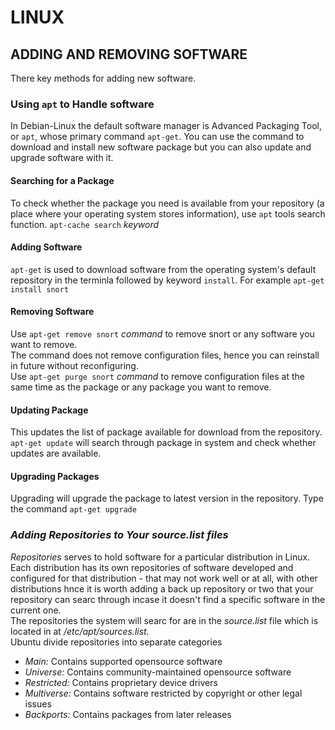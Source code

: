 #       LINUX
##  ADDING AND REMOVING SOFTWARE
There key methods for adding new software.

### Using ``apt`` to Handle software
In Debian-Linux the default software manager is Advanced Packaging Tool, or ``apt``, whose primary command ``apt-get``. You can use the command to download and install new software package but you can also update and upgrade software with it.

#### Searching for a Package
To check whether the package you need is available from your repository (a place where your operating system stores information), use ``apt`` tools search function. ``apt-cache search`` *keyword*

#### Adding Software
``apt-get`` is used to download software from the operating system's default repository in the terminla followed by keyword ``install``. For example ``apt-get install snort``

#### Removing Software
Use ``apt-get remove snort`` *command* to remove snort or any software you want to remove.</br>
The command does not remove configuration files, hence you can reinstall in future without reconfiguring.</br>
Use ``apt-get purge snort`` *command* to remove configuration files at the same time as the package or any package you want to remove. 

#### Updating Package
This updates the list of package available for download from the repository. ``apt-get update`` will search through package in system and check whether updates are available.

#### Upgrading Packages
Upgrading will upgrade the package to latest version in the repository. Type the command ``apt-get upgrade``

### *Adding Repositories to Your source.list files*
*Repositories* serves to hold software for a particular distribution in Linux. Each distribution has its own repositories of software developed and configured for that distribution - that may not work well or at all, with other distributions hnce it is worth adding a back up repository or two that your repository can searc through incase it doesn't find a specific software in the current one.</br>
The repositories the system will searc for are in the *source.list* file which is located in at */etc/apt/sources.list.*<br/>
Ubuntu divide repositories into separate categories
- *Main:* Contains supported opensource software
- *Universe:* Contains community-maintained opensource software
- *Restricted:* Contains proprietary device drivers
- *Multiverse:* Contains software restricted by copyright or other legal issues
- *Backports:* Contains packages from later releases


